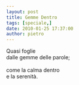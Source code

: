 ```yaml
---
layout: post
title: Gemme Dentro
tags: [speciale,]
date: 2010-01-25 17:37:00
author: pietro
---
```

Quasi foglie<br/>dalle gemme delle parole;<br/><br/>come la calma dentro<br/>e la serenità.
